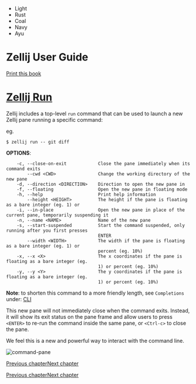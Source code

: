- Light
- Rust
- Coal
- Navy
- Ayu

# Zellij User Guide

[Print this book](print.html "Print this book")

# [Zellij Run](zellij-run.html\#zellij-run)

Zellij includes a top-level `run` command that can be used to launch a new Zellij pane running a specific command:

eg.

```
$ zellij run -- git diff

```

**OPTIONS**:

```
    -c, --close-on-exit            Close the pane immediately when its command exits
        --cwd <CWD>                Change the working directory of the new pane
    -d, --direction <DIRECTION>    Direction to open the new pane in
    -f, --floating                 Open the new pane in floating mode
    -h, --help                     Print help information
        --height <HEIGHT>          The height if the pane is floating as a bare integer (eg. 1) or
    -i, --in-place                 Open the new pane in place of the current pane, temporarily suspending it
    -n, --name <NAME>              Name of the new pane
    -s, --start-suspended          Start the command suspended, only running after you first presses
                                   ENTER
        --width <WIDTH>            The width if the pane is floating as a bare integer (eg. 1) or
                                   percent (eg. 10%)
    -x, --x <X>                    The x coordinates if the pane is floating as a bare integer (eg.
                                   1) or percent (eg. 10%)
    -y, --y <Y>                    The y coordinates if the pane is floating as a bare integer (eg.
                                   1) or percent (eg. 10%)

```

**Note**: to shorten this command to a more friendly length, see `Completions` under: [CLI](controlling-zellij-through-cli.html#completions)

This new pane will not immediately close when the command exits. Instead, it will show its exit status on the pane frame and allow users to press `<ENTER>` to re-run the command inside the same pane, or `<Ctrl-c>` to close the pane.

We feel this is a new and powerful way to interact with the command line.

![command-pane](img/command-pane-screenshot.png)

[Previous chapter](controlling-zellij-through-cli.html "Previous chapter")[Next chapter](zellij-edit.html "Next chapter")

[Previous chapter](controlling-zellij-through-cli.html "Previous chapter")[Next chapter](zellij-edit.html "Next chapter")

